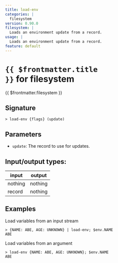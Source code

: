 ```yaml
---
title: load-env
categories: |
  filesystem
version: 0.90.0
filesystem: |
  Loads an environment update from a record.
usage: |
  Loads an environment update from a record.
feature: default
---
```


<!-- This file is automatically generated. Please edit the command in https://github.com/nushell/nushell instead. -->

# <code>{{ $frontmatter.title }}</code> for filesystem

<div class='command-title'>{{ $frontmatter.filesystem }}</div>

## Signature

`> load-env {flags} (update)`

## Parameters

- `update`: The record to use for updates.

## Input/output types:

| input   | output  |
| ------- | ------- |
| nothing | nothing |
| record  | nothing |

## Examples

Load variables from an input stream

```nu
> {NAME: ABE, AGE: UNKNOWN} | load-env; $env.NAME
ABE
```

Load variables from an argument

```nu
> load-env {NAME: ABE, AGE: UNKNOWN}; $env.NAME
ABE
```
